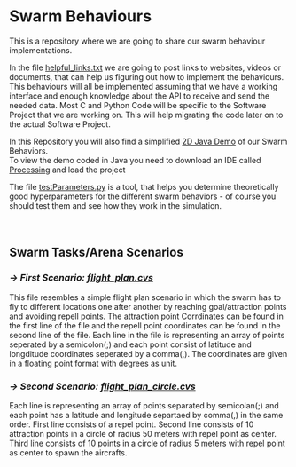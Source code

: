 # Swarm Behaviours
This is a repository where we are going to share our swarm behaviour implementations.

In the file [helpful_links.txt](helpful_links.txt) we are going to post links to websites, videos or documents, that can help us figuring out how to implement the behaviours.
This behaviours will all be implemented assuming that we have a working interface and enough knowledge about the API to receive and send the needed data.
Most C and Python Code will be specific to the Software Project that we are working on.
This will help migrating the code later on to the actual Software Project.

In this Repository you will also find a simplified [2D Java Demo](Java-Demo) of our Swarm Behaviors.<br>
To view the demo coded in Java you need to download an IDE called [Processing](https://processing.org/download/) and load the project

The file [testParameters.py](testParameters.py) is a tool, that helps you determine theoretically good hyperparameters for the different swarm behaviors - of course you should test them and see how they work in the simulation.<br><br><br>


## Swarm Tasks/Arena Scenarios
### *-> First Scenario: [flight_plan.cvs](Project-Code/Scenarios/flight_plan.cvs)*
This file resembles a simple flight plan scenario in which the swarm has to fly to different locations one after another by reaching goal/attraction points and avoiding repell points. The attraction point Corrdinates can be found in the first line of the file and the repell point coordinates can be found in the second line of the file. Each line in the file is representing an array of points seperated by a semicolon(;) and each point consist of latitude and longditude coordinates seperated by a comma(,). The coordinates are given in a floating point format with degrees as unit.

### *-> Second Scenario: [flight_plan_circle.cvs](Project-Code/Scenarios/flight_plan_circle.cvs)*
Each line is representing an array of points separated by semicolan(;) and each point has a latitude and longitude separtaed by comma(,) in the same order. First line consists of a repel point. Second line consists of 10 attraction points in a circle of radius 50 meters with repel point as center. Third line consists of 10 points in a circle of radius 5 meters with repel point as center to spawn the aircrafts.
